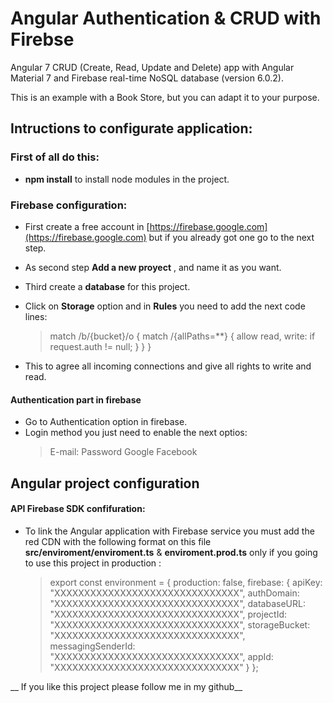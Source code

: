 
# Angular Authentication & CRUD with Firebse
Angular 7 CRUD (Create, Read, Update and Delete) app with Angular Material 7 and Firebase real-time NoSQL database (version 6.0.2).

This is an example with a Book Store, but you can adapt it to your purpose.

## Intructions to configurate application:
### First of all do this:
- __npm install__ to install node modules in the project.
### Firebase configuration:
-  First create a free account in [https://firebase.google.com](https://firebase.google.com) but if you already got one go to the next step.
-   As second step __Add a new proyect__ , and name it as you want.
-  Third create a __database__ for this project.
- Click on __Storage__ option and in __Rules__ you need to add the next code lines:

	>  match /b/{bucket}/o {
     match /{allPaths=**} {
	     allow read, write: if request.auth != null;
	   }
	   }
	 }

- This to agree all incoming connections and give all rights to write and read.

#### Authentication part in firebase
- Go to Authentication option in firebase.
- Login method you just need to enable the next optios:
	> E-mail: Password
	> Google
	> Facebook

## Angular project configuration

#### API Firebase SDK confifuration:

- To link the Angular application with Firebase service you must add the red CDN with the following format on this file __src/enviroment/enviroment.ts__  & __enviroment.prod.ts__  only if you going to use this project in production :
	> export const environment = {
		  production: false,
		  firebase: {
		    apiKey: "XXXXXXXXXXXXXXXXXXXXXXXXXXXXXXX",
		    authDomain: "XXXXXXXXXXXXXXXXXXXXXXXXXXXXXXX",
		    databaseURL: "XXXXXXXXXXXXXXXXXXXXXXXXXXXXXXX",
		    projectId: "XXXXXXXXXXXXXXXXXXXXXXXXXXXXXXX",
		    storageBucket: "XXXXXXXXXXXXXXXXXXXXXXXXXXXXXXX",
		    messagingSenderId: "XXXXXXXXXXXXXXXXXXXXXXXXXXXXXXX",
		    appId: "XXXXXXXXXXXXXXXXXXXXXXXXXXXXXXX"
		  }
		};


__ If you like this project please follow me in my github__

